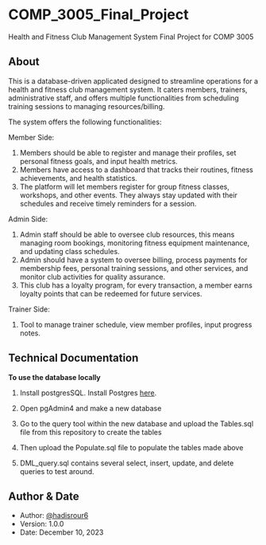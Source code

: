 # COMP_3005_Final_Project
Health and Fitness Club Management System Final Project for COMP 3005 

## About  
This is a database-driven applicated designed to streamline operations for a health and fitness club management system. It caters members, trainers,
administrative staff, and offers multiple functionalities from scheduling training sessions to managing resources/billing.

The system offers the following functionalities:

Member Side: 
  1. Members should be able to register and manage their profiles, set personal fitness goals, and input health metrics.
  2. Members have access to a dashboard that tracks their routines, fitness achievements, and health statistics.  
  3. The platform will let members register for group fitness classes, workshops, and other events. They always stay updated with their schedules and receive timely 
      reminders for a session. 

Admin Side: 
  1. Admin staff should be able to oversee club resources, this means managing room bookings, monitoring fitness equipment maintenance, and updating class schedules. 
  2. Admin should have a system to oversee billing, process payments for membership fees, personal training sessions, and other services, and monitor club activities 
     for quality assurance. 
  3. This club has a loyalty program, for every transaction, a member earns loyalty points that can be redeemed for future services. 

Trainer Side: 
  1. Tool to manage trainer schedule, view member profiles, input progress notes.

## Technical Documentation   

**To use the database locally**
  1. Install postgresSQL. Install Postgres [here](https://www.postgresql.org/download/).  

  2. Open pgAdmin4 and make a new database

  3. Go to the query tool within the new database and upload the Tables.sql file from this repository to create the tables

  4. Then upload the Populate.sql file to populate the tables made above
 
  5. DML_query.sql contains several select, insert, update, and delete queries to test around. 

 
## Author & Date 
- Author: [@hadisrour6](https://www.github.com/hadisrour6)
- Version: 1.0.0 
- Date: December 10, 2023 


